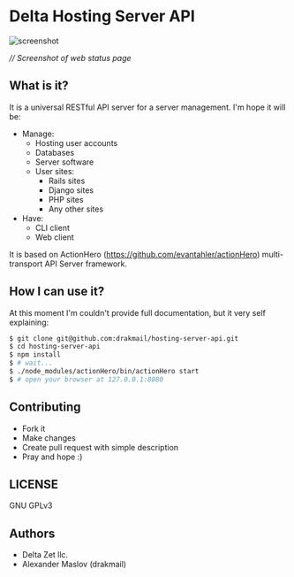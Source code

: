 # Delta Hosting Server API

![screenshot](https://raw.github.com/drakmail/hosting-server-api/master/docs/screenshot.png)

*// Screenshot of web status page*

## What is it?

It is a universal RESTful API server for a server management. I'm hope it will be:

* Manage:
  * Hosting user accounts
  * Databases
  * Server software
  * User sites:
    * Rails sites
    * Django sites
    * PHP sites
    * Any other sites
* Have:
  * CLI client
  * Web client

It is based on ActionHero (https://github.com/evantahler/actionHero) multi-transport API Server framework.

## How I can use it?

At this moment I'm couldn't provide full documentation, but it very self explaining:

```bash
$ git clone git@github.com:drakmail/hosting-server-api.git
$ cd hosting-server-api
$ npm install
$ # wait...
$ ./node_modules/actionHero/bin/actionHero start
$ # open your browser at 127.0.0.1:8080
```

## Contributing

* Fork it
* Make changes
* Create pull request with simple description
* Pray and hope :)

## LICENSE

GNU GPLv3

## Authors

* Delta Zet llc.
* Alexander Maslov (drakmail)
